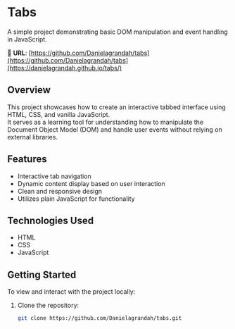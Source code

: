 # Tabs

A simple project demonstrating basic DOM manipulation and event handling in JavaScript.

🔗 **URL**: [https://github.com/Danielagrandah/tabs](https://github.com/Danielagrandah/tabs](https://danielagrandah.github.io/tabs/)

## Overview

This project showcases how to create an interactive tabbed interface using HTML, CSS, and vanilla JavaScript.  
It serves as a learning tool for understanding how to manipulate the Document Object Model (DOM) and handle user events without relying on external libraries.

## Features

- Interactive tab navigation  
- Dynamic content display based on user interaction  
- Clean and responsive design  
- Utilizes plain JavaScript for functionality

## Technologies Used

- HTML  
- CSS  
- JavaScript

## Getting Started

To view and interact with the project locally:

1. Clone the repository:

   ```bash
   git clone https://github.com/Danielagrandah/tabs.git
